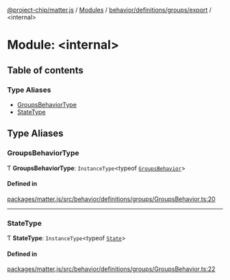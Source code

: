 [@project-chip/matter.js](../README.md) / [Modules](../modules.md) / [behavior/definitions/groups/export](behavior_definitions_groups_export.md) / \<internal\>

# Module: \<internal\>

## Table of contents

### Type Aliases

- [GroupsBehaviorType](behavior_definitions_groups_export._internal_.md#groupsbehaviortype)
- [StateType](behavior_definitions_groups_export._internal_.md#statetype)

## Type Aliases

### GroupsBehaviorType

Ƭ **GroupsBehaviorType**: `InstanceType`\<typeof [`GroupsBehavior`](behavior_definitions_groups_export.md#groupsbehavior)\>

#### Defined in

[packages/matter.js/src/behavior/definitions/groups/GroupsBehavior.ts:20](https://github.com/project-chip/matter.js/blob/c0d55745d5279e16fdfaa7d2c564daa31e19c627/packages/matter.js/src/behavior/definitions/groups/GroupsBehavior.ts#L20)

___

### StateType

Ƭ **StateType**: `InstanceType`\<typeof [`State`](../classes/behavior_definitions_groups_export.GroupsServer.md#state-1)\>

#### Defined in

[packages/matter.js/src/behavior/definitions/groups/GroupsBehavior.ts:22](https://github.com/project-chip/matter.js/blob/c0d55745d5279e16fdfaa7d2c564daa31e19c627/packages/matter.js/src/behavior/definitions/groups/GroupsBehavior.ts#L22)
